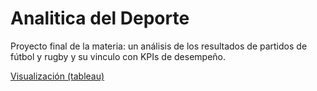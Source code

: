 # Analitica del Deporte
Proyecto final de la materia: un análisis de los resultados de partidos de fútbol y rugby y su vinculo con KPIs de desempeño.

[Visualización (tableau)](https://vpruden1.github.io/Analitica-del-Deporte/proyecto.html)
